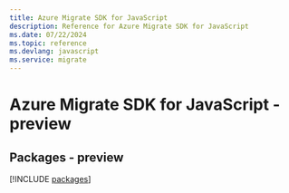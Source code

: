 ```yaml
---
title: Azure Migrate SDK for JavaScript
description: Reference for Azure Migrate SDK for JavaScript
ms.date: 07/22/2024
ms.topic: reference
ms.devlang: javascript
ms.service: migrate
---
```

# Azure Migrate SDK for JavaScript - preview
## Packages - preview
[!INCLUDE [packages](migrate-index.md)]